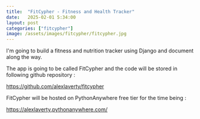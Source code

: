```yaml
---
title:  "FitCypher - Fitness and Health Tracker"
date:   2025-02-01 5:34:00
layout: post
categories: ["fitcypher"]
image: /assets/images/fitcypher/fitcypher.jpg
---
```


I'm going to build a fitness and nutrition tracker using Django and document along the way.

The app is going to be called FitCypher and the code will be stored in following github repository :

<https://github.com/alexlaverty/fitcypher>

FitCypher will be hosted on PythonAnywhere free tier for the time being :

<https://alexlaverty.pythonanywhere.com/>

